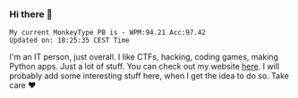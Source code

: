 ### Hi there 👋
<!-- PB START -->
```
My current MonkeyType PB is - WPM:94.21 Acc:97.42
Updated on: 18:25:35 CEST Time
```
<!-- PB END -->
I'm an IT person, just overall. I like CTFs, hacking, coding games, making Python apps. Just a lot of stuff.
You can check out my website [here](https://skill3472.github.io/).
I will probably add some interesting stuff here, when I get the idea to do so. Take care ❤️
